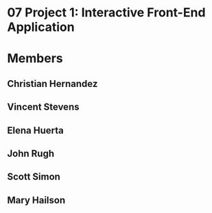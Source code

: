 # 07 Project 1: Interactive Front-End Application

# Members
## Christian Hernandez
## Vincent Stevens
## Elena Huerta
## John Rugh
## Scott Simon
## Mary Hailson
